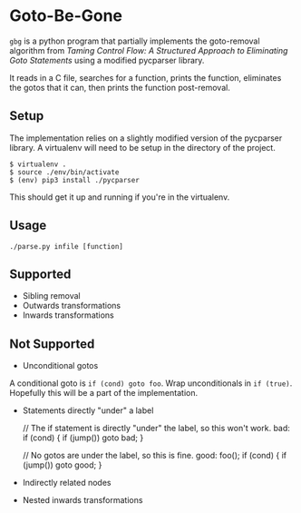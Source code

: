 # Goto-Be-Gone

`gbg` is a python program that partially implements the goto-removal algorithm
from _Taming Control Flow: A Structured Approach to Eliminating Goto
Statements_ using a modified pycparser library.

It reads in a C file, searches for a function, prints the function, eliminates
the gotos that it can, then prints the function post-removal.

## Setup

The implementation relies on a slightly modified version of the pycparser
library. A virtualenv will need to be setup in the directory of the project.

    $ virtualenv .
    $ source ./env/bin/activate
    $ (env) pip3 install ./pycparser

This should get it up and running if you're in the virtualenv.

## Usage

`./parse.py infile [function]`

## Supported

- Sibling removal
- Outwards transformations
- Inwards transformations

## Not Supported

- Unconditional gotos

A conditional goto is `if (cond) goto foo`. Wrap unconditionals in `if (true)`.
Hopefully this will be a part of the implementation.

- Statements directly "under" a label

    // The if statement is directly "under" the label, so this won't work.
    bad:
        if (cond) {
            if (jump()) goto bad;
        }

    // No gotos are under the label, so this is fine.
    good:
        foo();
        if (cond) {
            if (jump()) goto good;
        }

- Indirectly related nodes

- Nested inwards transformations
